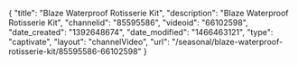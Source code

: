 {
    "title": "Blaze Waterproof Rotisserie Kit",
    "description": "Blaze Waterproof Rotisserie Kit",
    "channelid": "85595586",
    "videoid": "66102598",
    "date_created": "1392648674",
    "date_modified": "1466463121",
    "type": "captivate",
    "layout": "channelVideo",
    "url": "\/seasonal\/blaze-waterproof-rotisserie-kit\/85595586-66102598"
}